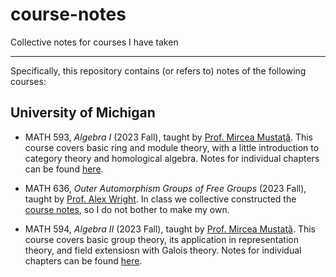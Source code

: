 # course-notes

Collective notes for courses I have taken

---

Specifically, this repository contains (or refers to) notes of the following courses:

## University of Michigan

- MATH 593, *Algebra I* (2023 Fall), taught by [Prof. Mircea Mustaţă](http://www-personal.umich.edu/~mmustata/). This course covers basic ring and module theory, with a little introduction to category theory and homological algebra. Notes for individual chapters can be found [here](https://github.com/ARessegetesStery/MATH593-Notes).

- MATH 636, *Outer Automorphism Groups of Free Groups* (2023 Fall), taught by [Prof. Alex Wright](https://websites.umich.edu/~alexmw). In class we collective constructed the [course notes](https://websites.umich.edu/~alexmw/Math636Notes.pdf), so I do not bother to make my own.

- MATH 594, *Algebra II* (2023 Fall), taught by [Prof. Mircea Mustaţă](http://www-personal.umich.edu/~mmustata/). This course covers basic group theory, its application in representation theory, and field extensiosn with Galois theory. Notes for individual chapters can be found [here](https://github.com/ARessegetesStery/MATH594-Notes).
